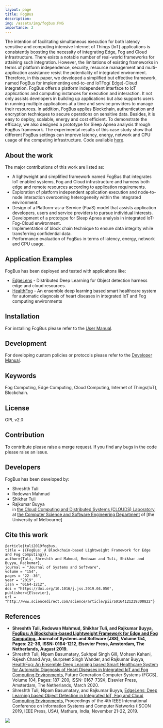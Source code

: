 ```yaml
---
layout: page
title: FogBus
description:
img: /assets/img/fogbus.PNG
importance: 2
---
```


The intention of facilitating simultaneous execution for both latency sensitive and computing intensive Internet of Things (IoT)
applications is consistently boosting the necessity of integrating Edge, Fog and Cloud infrastructure. There exists a notable number
of real-world frameworks for attaining such integration. However, the limitations of existing frameworks in terms of platform
independence, security, resource management and multi-application assistance resist the potentiality of integrated environment.
Therefore, in this paper, we developed a simplified but effective framework, named FogBus for implementing end-to-end IoTFog(
Edge)-Cloud integration. FogBus offers a platform independent interface to IoT applications and computing instances for
execution and interaction. It not only assists developers in building up applications but also supports users in running multiple
applications at a time and service providers to manage their resources. In addition, FogBus applies Blockchain, authentication and
encryption techniques to secure operations on sensitive data. Besides, it is easy to deploy, scalable, energy and cost efficient. To
demonstrate the efficacy, we also designed a prototype for Sleep Apnea analysis through FogBus framework. The experimental
results of this case study show that different FogBus settings can improve latency, energy, network and CPU usage of the computing
infrastructure. Code available [here](https://github.com/Cloudslab/FogBus).

## About the work
The major contributions of this work are listed as:
 * A lightweight and simplified framework named FogBus
that integrates IoT enabled systems, Fog and Cloud infrastructure
and harness both edge and remote resources
according to application requirements.
 * Exploration of platform independent application execution
and node-to-node interaction overcoming heterogeneity
within the integrated environment.
 * Design of a Platform-as-a-Service (PaaS) model that assists
application developers, users and service providers to
pursue individual interests.
 * Development of a prototype for Sleep Apnea analysis in
integrated IoT-Fog-Cloud environment.
 * Implementation of block chain technique to ensure data
integrity while transferring confidential data.
 * Performance evaluation of FogBus in terms of latency, energy,
network and CPU usage.

## Application Examples
FogBus has been deployed and tested with applicaitons like:
* [EdgeLens](https://github.com/Cloudslab/EdgeLens) - Distributed Deep Learning for Object detection harness edge and cloud resources.
* [HealthFog](https://github.com/Cloudslab/HealthFog) - An ensemble deep learning based smart healthcare system for automatic diagnosis of heart diseases in integrated IoT and Fog computing environments

## Installation
For installing FogBus please refer to the [User Manual](https://github.com/Cloudslab/FogBus/blob/master/Manuals/End-user-tutorial/fogbus-end-user.pdf).

## Development
For developing custom policies or protocols please refer to the [Developer Manual](https://github.com/Cloudslab/FogBus/blob/master/Manuals/Developer-tutorial/raspi-fog-developer.pdf).

## Keywords
Fog Computing, Edge Computing, Cloud Computing, Internet of Things(IoT), Blockchain.

## License
GPL v2.0

## Contribution
To contribute please raise a merge request. If you find any bugs in the code please raise an issue.

## Developers
FogBus has been developed by: <br/>
 * Shreshth Tuli <br/>
 * Redowan Mahmud <br/>
 * Shikhar Tuli <br/>
 * Rajkumar Buyya <br/>
in [the Cloud Computing and Distributed Systems (CLOUDS) Laboratory](http://cloudbus.org/), at [the Computer Science and Software Engineering Department](http://www.csse.unimelb.edu.au/) of [the University of Melbourne]

## Cite this work
```
@article{tuli2019fogbus,
title = {{FogBus: A Blockchain-based Lightweight Framework for Edge and Fog Computing}},
author={Tuli, Shreshth and Mahmud, Redowan and Tuli, Shikhar and Buyya, Rajkumar},
journal = "Journal of Systems and Software",
volume = "154",
pages = "22--36",
year = "2019",
issn = "0164-1212",
doi = "https://doi.org/10.1016/j.jss.2019.04.050",
publisher={Elsevier},
url = "http://www.sciencedirect.com/science/article/pii/S0164121219300822"}
```

## References
* **Shreshth Tuli, Redowan Mahmud, Shikhar Tuli, and Rajkumar Buyya, [FogBus: A Blockchain-based Lightweight Framework for Edge and Fog Computing.](http://buyya.com/papers/FogBus-JSS.pdf) Journal of Systems and Software (JSS), Volume 154, Pages: 22-36, ISSN: 0164-1212, Elsevier Press, Amsterdam, The Netherlands, August 2019.**
* Shreshth Tuli, Nipam Basumatary, Sukhpal Singh Gill, Mohsen Kahani, Rajesh Chand Arya, Gurpreet Singh Wander, and Rajkumar Buyya, [HealthFog: An Ensemble Deep Learning based Smart Healthcare System for Automatic Diagnosis of Heart Diseases in Integrated IoT and Fog Computing Environments](http://buyya.com/papers/HealthFog.pdf), Future Generation Computer Systems (FGCS), Volume 104, Pages: 187-200, ISSN: 0167-739X, Elsevier Press, Amsterdam, The Netherlands, March 2020.
* Shreshth Tuli, Nipam Basumatary, and Rajkumar Buyya, [EdgeLens: Deep Learning based Object Detection in Integrated IoT, Fog and Cloud Computing Environments](http://buyya.com/papers/EdgeLensAnekaCloud2019.pdf), Proceedings of the 4th IEEE International Conference on Information Systems and Computer Networks (ISCON 2019, IEEE Press, USA), Mathura, India, November 21-22, 2019.

[![](http://www.cloudbus.org/logo/cloudbuslogo-v5a.png)](http://cloudbus.org/)
